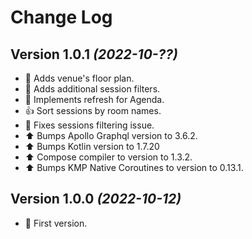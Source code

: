 Change Log
==========

Version 1.0.1 *(2022-10-??)*
----------------------------

* 📣 Adds venue's floor plan.
* 📣 Adds additional session filters.
* 📣 Implements refresh for Agenda.
* 👍 Sort sessions by room names.
* 🐛 Fixes sessions filtering issue.
* ⬆️ Bumps Apollo Graphql version to 3.6.2.
* ⬆️ Bumps Kotlin version to 1.7.20
* ⬆️ Compose compiler to version to 1.3.2.
* ⬆️ Bumps KMP Native Coroutines to version to 0.13.1.

Version 1.0.0 *(2022-10-12)*
----------------------------

* 🎉 First version.